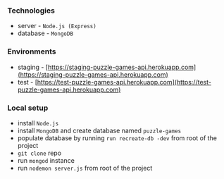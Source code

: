 ### Technologies
* server - `Node.js (Express)`
* database - `MongoDB`
### Environments
* staging - [https://staging-puzzle-games-api.herokuapp.com](https://staging-puzzle-games-api.herokuapp.com)
* test - [https://test-puzzle-games-api.herokuapp.com](https://test-puzzle-games-api.herokuapp.com)
### Local setup
* install `Node.js`
* install `MongoDB` and create database named `puzzle-games`
* populate database by running `run recreate-db -dev` from root of the project
* `git clone` repo
* run `mongod` instance
* run `nodemon server.js` from root of the project
